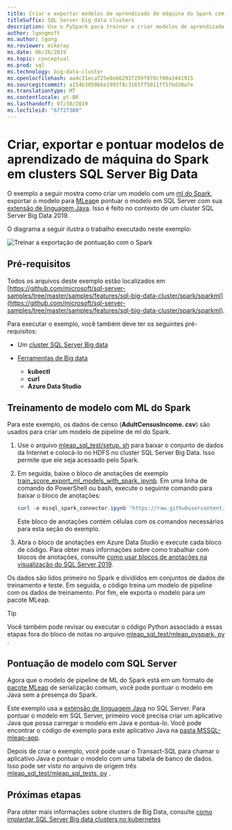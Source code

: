 ```yaml
---
title: Criar e exportar modelos de aprendizado de máquina do Spark com MLeap
titleSuffix: SQL Server big data clusters
description: Use o PySpark para treinar e criar modelos de aprendizado de máquina com o Spark em clusters de Big Data SQL Server (versão prévia). Exportar com MLeap e, em seguida, pontuar o modelo com Java em SQL Server.
author: lgongmsft
ms.author: lgong
ms.reviewer: mikeray
ms.date: 06/26/2019
ms.topic: conceptual
ms.prod: sql
ms.technology: big-data-cluster
ms.openlocfilehash: aa4c31eca725e8e662937259f078cf00a3441915
ms.sourcegitcommit: a154b3050b6e1993f8c3165ff5011ff5fbd30a7e
ms.translationtype: MT
ms.contentlocale: pt-BR
ms.lasthandoff: 07/30/2019
ms.locfileid: "67727380"
---
```

# <a name="create-export-and-score-spark-machine-learning-models-on-sql-server-big-data-clusters"></a>Criar, exportar e pontuar modelos de aprendizado de máquina do Spark em clusters SQL Server Big Data

O exemplo a seguir mostra como criar um modelo com um [ml do Spark](https://spark.apache.org/docs/latest/ml-guide.html), exportar o modelo para [MLeap](http://mleap-docs.combust.ml/)e pontuar o modelo em SQL Server com sua [extensão de linguagem Java](../language-extensions/language-extensions-overview.md). Isso é feito no contexto de um cluster SQL Server Big Data 2019.

O diagrama a seguir ilustra o trabalho executado neste exemplo:

![Treinar a exportação de pontuação com o Spark](./media/spark-create-machine-learning-model/train-score-export-with-spark.png)

## <a name="prerequisites"></a>Pré-requisitos

Todos os arquivos deste exemplo estão localizados em [https://github.com/microsoft/sql-server-samples/tree/master/samples/features/sql-big-data-cluster/spark/sparkml](https://github.com/microsoft/sql-server-samples/tree/master/samples/features/sql-big-data-cluster/spark/sparkml).

Para executar o exemplo, você também deve ter os seguintes pré-requisitos:

- Um [cluster SQL Server Big data](deploy-get-started.md)

- [Ferramentas de Big data](deploy-big-data-tools.md)
   - **kubectl**
   - **curl**
   - **Azure Data Studio**

## <a name="model-training-with-spark-ml"></a>Treinamento de modelo com ML do Spark

Para este exemplo, os dados de censo (**AdultCensusIncome. csv**) são usados para criar um modelo de pipeline de ml do Spark.

1. Use o arquivo [mleap_sql_test/setup. sh](https://github.com/microsoft/sql-server-samples/blob/master/samples/features/sql-big-data-cluster/spark/sparklm/mleap_sql_test/setup.sh) para baixar o conjunto de dados da Internet e colocá-lo no HDFS no cluster SQL Server Big Data. Isso permite que ele seja acessado pelo Spark.

1. Em seguida, baixe o bloco de anotações de exemplo [train_score_export_ml_models_with_spark. ipynb](https://github.com/microsoft/sql-server-samples/blob/master/samples/features/sql-big-data-cluster/spark/sparkml/train_score_export_ml_models_with_spark.ipynb). Em uma linha de comando do PowerShell ou bash, execute o seguinte comando para baixar o bloco de anotações:

   ```PowerShell
   curl -o mssql_spark_connector.ipynb "https://raw.githubusercontent.com/microsoft/sql-server-samples/master/samples/features/sql-big-data-cluster/spark/sparkml/train_score_export_ml_models_with_spark.ipynb"
   ```

   Este bloco de anotações contém células com os comandos necessários para esta seção do exemplo.

1. Abra o bloco de anotações em Azure Data Studio e execute cada bloco de código. Para obter mais informações sobre como trabalhar com blocos de anotações, consulte [como usar blocos de anotações na visualização do SQL Server 2019](notebooks-guidance.md).

Os dados são lidos primeiro no Spark e divididos em conjuntos de dados de treinamento e teste. Em seguida, o código treina um modelo de pipeline com os dados de treinamento. Por fim, ele exporta o modelo para um pacote MLeap.

> [!TIP]
> Você também pode revisar ou executar o código Python associado a essas etapas fora do bloco de notas no arquivo [mleap_sql_test/mleap_pyspark. py](https://github.com/microsoft/sql-server-samples/blob/master/samples/features/sql-big-data-cluster/spark/sparklm/mleap_sql_test/mleap_pyspark.py) .

## <a name="model-scoring-with-sql-server"></a>Pontuação de modelo com SQL Server

Agora que o modelo de pipeline de ML do Spark está em um formato de [pacote MLeap](http://mleap-docs.combust.ml/core-concepts/mleap-bundles.html) de serialização comum, você pode pontuar o modelo em Java sem a presença do Spark. 

Este exemplo usa a [extensão de linguagem Java](../language-extensions/language-extensions-overview.md) no SQL Server. Para pontuar o modelo em SQL Server, primeiro você precisa criar um aplicativo Java que possa carregar o modelo em Java e pontua-lo. Você pode encontrar o código de exemplo para este aplicativo Java na [pasta MSSQL-mleap-app](https://github.com/microsoft/sql-server-samples/blob/master/samples/features/sql-big-data-cluster/spark/sparklm/mssql-mleap-app).

Depois de criar o exemplo, você pode usar o Transact-SQL para chamar o aplicativo Java e pontuar o modelo com uma tabela de banco de dados. Isso pode ser visto no arquivo de origem três [mleap_sql_test/mleap_sql_tests. py](https://github.com/microsoft/sql-server-samples/blob/master/samples/features/sql-big-data-cluster/spark/sparklm/mleap_sql_test/mleap_sql_tests.py) .

## <a name="next-steps"></a>Próximas etapas

Para obter mais informações sobre clusters de Big Data, consulte [como implantar SQL Server Big data clusters no kubernetes](deployment-guidance.md)
